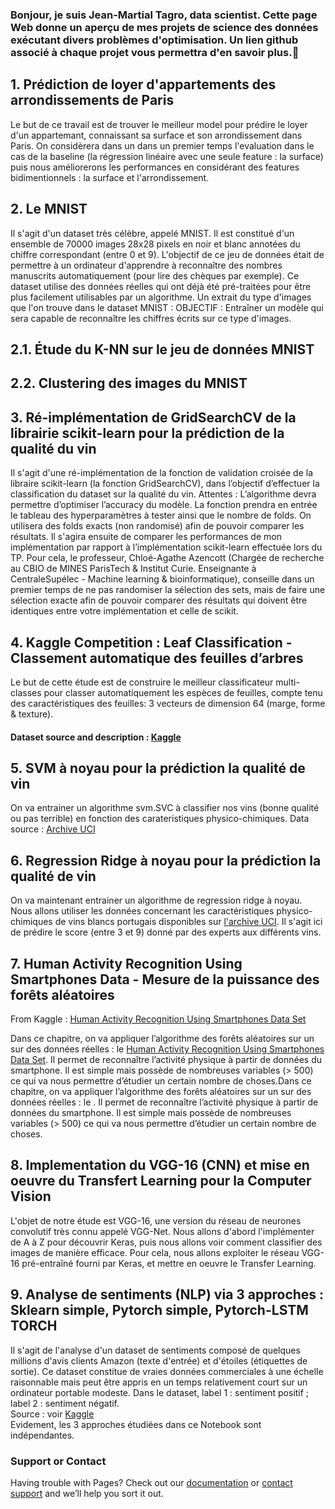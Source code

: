 ### Bonjour, je suis Jean-Martial Tagro, data scientist. Cette page Web donne un aperçu de mes projets de science des données exécutant divers problèmes d'optimisation. Un lien github associé à chaque projet vous permettra d'en savoir plus.🙂

## 1. Prédiction de loyer d'appartements des arrondissements de Paris
Le but de ce travail est de trouver le meilleur model pour prédire le loyer d'un appartemant, connaissant sa surface et son arrondissement dans Paris. On considèrera dans un dans un premier temps l'evaluation dans le cas de la baseline (la régression linéaire avec une seule feature : la surface) puis nous améliorerons les performances en considérant des features bidimentionnels : la surface et l'arrondissement.

## 2. Le MNIST
Il s'agit d'un dataset très célèbre, appelé MNIST. Il est constitué d'un ensemble de 70000 images 28x28 pixels en noir et blanc annotées du chiffre correspondant (entre 0 et 9). L'objectif de ce jeu de données était de permettre à un ordinateur d'apprendre à reconnaître des nombres manuscrits automatiquement (pour lire des chèques par exemple). Ce dataset utilise des données réelles qui ont déjà été pré-traitées pour être plus facilement utilisables par un algorithme. Un extrait du type d'images que l'on trouve dans le dataset MNIST :
OBJECTIF : Entraîner un modèle qui sera capable de reconnaître les chiffres écrits sur ce type d'images.

   ## 2.1. Étude du K-NN sur le jeu de données MNIST

   ## 2.2. Clustering des images du MNIST


## 3. Ré-implémentation de GridSearchCV de la librairie scikit-learn pour la prédiction de la qualité du vin
Il s'agit d'une ré-implémentation de la fonction de validation croisée de la libraire scikit-learn (la fonction GridSearchCV), dans l’objectif d’effectuer la classification du dataset sur la qualité du vin.
Attentes : L’algorithme devra permettre d’optimiser l’accuracy du modèle. La fonction prendra en entrée le tableau des hyperparamètres à tester ainsi que le nombre de folds. On utilisera des folds exacts (non randomisé) afin de pouvoir comparer les résultats.
Il s'agira ensuite de comparer les performances de mon implémentation par rapport à l’implémentation scikit-learn effectuée lors du TP. Pour cela, le professeur, Chloé-Agathe Azencott (Chargée de recherche au CBIO de MINES ParisTech & Institut Curie. Enseignante à CentraleSupélec - Machine learning & bioinformatique), conseille dans un premier temps de ne pas randomiser la sélection des sets, mais de faire une sélection exacte afin de pouvoir comparer des résultats qui doivent être identiques entre votre implémentation et celle de scikit.


## 4. Kaggle Competition : Leaf Classification - Classement automatique des feuilles d’arbres
Le but de cette étude est de construire le meilleur classificateur multi-classes pour classer automatiquement les espèces de feuilles, compte tenu des caractéristiques des feuilles: 3 vecteurs de dimension 64 (marge, forme & texture).
<h4>Dataset source and description : <a href='https://www.kaggle.com/c/leaf-classification/data'> Kaggle</a></h4>

## 5. SVM à noyau pour la prédiction la qualité de vin
On va entrainer un algorithme svm.SVC à classifier nos vins (bonne qualité ou pas terrible) en fonction des carateristiques physico-chimiques.
Data source : <a href='https://archive.ics.uci.edu/ml/machine-learning-databases/wine-quality'>Archive UCI</a>

## 6. Regression Ridge à noyau pour la prédiction la qualité de vin
On va maintenant entrainer un algorithme de regression ridge à noyau. Nous allons utiliser les données concernant les caractéristiques physico-chimiques de vins blancs portugais disponibles sur <a href='https://archive.ics.uci.edu/ml/machine-learning-databases/wine-quality'>l'archive UCI</a>. Il s'agit ici de prédire le score (entre 3 et 9) donné par des experts aux différents vins.

## 7. Human Activity Recognition Using Smartphones Data - Mesure de la puissance des forêts aléatoires
From Kaggle : <a href='https://www.kaggle.com/uciml/human-activity-recognition-with-smartphones'>Human Activity Recognition Using Smartphones Data Set</a>

Dans ce chapitre, on va appliquer l’algorithme des forêts aléatoires sur un sur des données réelles : le <a href='https://www.kaggle.com/uciml/human-activity-recognition-with-smartphones'>Human Activity Recognition Using Smartphones Data Set</a>. Il permet de reconnaître l’activité physique à partir de données du smartphone. Il est simple mais possède de nombreuses variables (> 500) ce qui va nous permettre d’étudier un certain nombre de choses.Dans ce chapitre, on va appliquer l’algorithme des forêts aléatoires sur un sur des données réelles : le <a href=''></a>. Il permet de reconnaître l’activité physique à partir de données du smartphone. Il est simple mais possède de nombreuses variables (> 500) ce qui va nous permettre d’étudier un certain nombre de choses.


##  8. Implementation du VGG-16 (CNN) et mise en oeuvre du Transfert Learning pour la Computer Vision
L'objet de notre étude est VGG-16, une version du réseau de neurones convolutif très connu appelé VGG-Net. Nous allons d'abord l'implémenter de A à Z pour découvrir Keras, puis nous allons voir comment classifier des images de manière efficace. Pour cela, nous allons exploiter le réseau VGG-16 pré-entraîné fourni par Keras, et mettre en oeuvre le Transfer Learning.

## 9. Analyse de sentiments (NLP) via 3 approches : Sklearn simple, Pytorch simple, Pytorch-LSTM TORCH
Il s'agit de l'analyse d'un dataset de sentiments composé de quelques millions d'avis clients Amazon (texte d'entrée) et d'étoiles (étiquettes de sortie).
Ce dataset constitue de vraies données commerciales à une échelle raisonnable mais peut être appris en un temps relativement court sur un ordinateur portable modeste. Dans le dataset, label 1 : sentiment positif ; label 2 : sentiment négatif.<br>
Source : voir <a href='https://www.kaggle.com/bittlingmayer/amazonreviews?select=test.ft.txt.bz2'>Kaggle</a>
<br>Evidement, les 3 approches étudiées dans ce Notebook sont indépendantes.

### Support or Contact

Having trouble with Pages? Check out our [documentation](https://help.github.com/categories/github-pages-basics/) or [contact support](https://github.com/contact) and we’ll help you sort it out.
